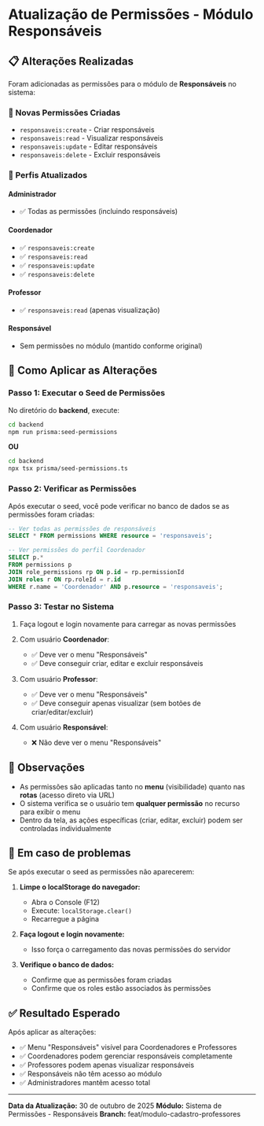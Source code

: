 # Atualização de Permissões - Módulo Responsáveis

## 📋 Alterações Realizadas

Foram adicionadas as permissões para o módulo de **Responsáveis** no sistema:

### 🔐 Novas Permissões Criadas

- `responsaveis:create` - Criar responsáveis
- `responsaveis:read` - Visualizar responsáveis
- `responsaveis:update` - Editar responsáveis
- `responsaveis:delete` - Excluir responsáveis

### 👥 Perfis Atualizados

#### **Administrador**
- ✅ Todas as permissões (incluindo responsáveis)

#### **Coordenador**
- ✅ `responsaveis:create`
- ✅ `responsaveis:read`
- ✅ `responsaveis:update`
- ✅ `responsaveis:delete`

#### **Professor**
- ✅ `responsaveis:read` (apenas visualização)

#### **Responsável**
- Sem permissões no módulo (mantido conforme original)

## 🚀 Como Aplicar as Alterações

### Passo 1: Executar o Seed de Permissões

No diretório do **backend**, execute:

```bash
cd backend
npm run prisma:seed-permissions
```

**OU**

```bash
cd backend
npx tsx prisma/seed-permissions.ts
```

### Passo 2: Verificar as Permissões

Após executar o seed, você pode verificar no banco de dados se as permissões foram criadas:

```sql
-- Ver todas as permissões de responsáveis
SELECT * FROM permissions WHERE resource = 'responsaveis';

-- Ver permissões do perfil Coordenador
SELECT p.* 
FROM permissions p
JOIN role_permissions rp ON p.id = rp.permissionId
JOIN roles r ON rp.roleId = r.id
WHERE r.name = 'Coordenador' AND p.resource = 'responsaveis';
```

### Passo 3: Testar no Sistema

1. Faça logout e login novamente para carregar as novas permissões
2. Com usuário **Coordenador**:
   - ✅ Deve ver o menu "Responsáveis"
   - ✅ Deve conseguir criar, editar e excluir responsáveis

3. Com usuário **Professor**:
   - ✅ Deve ver o menu "Responsáveis"
   - ✅ Deve conseguir apenas visualizar (sem botões de criar/editar/excluir)

4. Com usuário **Responsável**:
   - ❌ Não deve ver o menu "Responsáveis"

## 📝 Observações

- As permissões são aplicadas tanto no **menu** (visibilidade) quanto nas **rotas** (acesso direto via URL)
- O sistema verifica se o usuário tem **qualquer permissão** no recurso para exibir o menu
- Dentro da tela, as ações específicas (criar, editar, excluir) podem ser controladas individualmente

## 🔄 Em caso de problemas

Se após executar o seed as permissões não aparecerem:

1. **Limpe o localStorage do navegador:**
   - Abra o Console (F12)
   - Execute: `localStorage.clear()`
   - Recarregue a página

2. **Faça logout e login novamente:**
   - Isso força o carregamento das novas permissões do servidor

3. **Verifique o banco de dados:**
   - Confirme que as permissões foram criadas
   - Confirme que os roles estão associados às permissões

## ✅ Resultado Esperado

Após aplicar as alterações:

- ✅ Menu "Responsáveis" visível para Coordenadores e Professores
- ✅ Coordenadores podem gerenciar responsáveis completamente
- ✅ Professores podem apenas visualizar responsáveis
- ✅ Responsáveis não têm acesso ao módulo
- ✅ Administradores mantêm acesso total

---

**Data da Atualização:** 30 de outubro de 2025
**Módulo:** Sistema de Permissões - Responsáveis
**Branch:** feat/modulo-cadastro-professores
